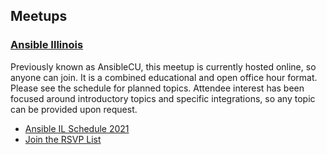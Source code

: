 ## Meetups

### [Ansible Illinois](2021_meetup_schedule.md)
Previously known as AnsibleCU, this meetup is currently hosted online, so anyone can join. It is a combined educational and open office hour format. Please see the schedule for planned topics. Attendee interest has been focused around introductory topics and specific integrations, so any topic can be provided upon request.

- [Ansible IL Schedule 2021](2021_AnsibleMeetup.html)
- [Join the RSVP List](https://forms.gle/xdcasEHsouwLJuNJA)
